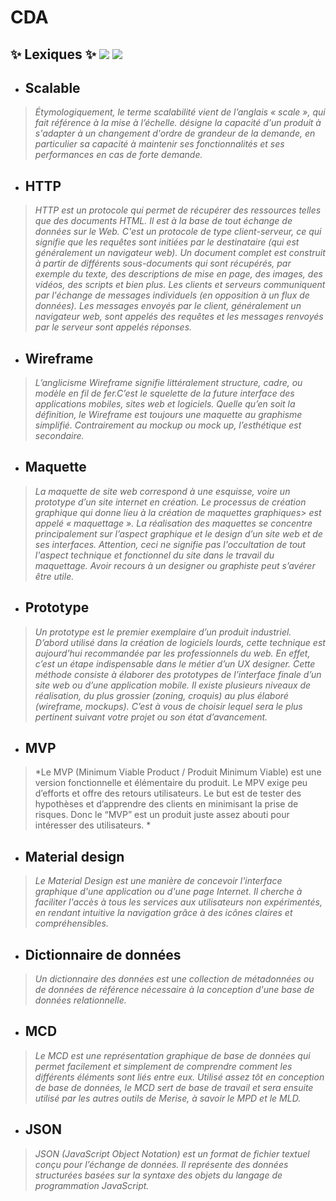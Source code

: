 # CDA 

## ✨ Lexiques ✨ ![](https://giffiles.alphacoders.com/121/12161.gif)   ![](https://th.bing.com/th/id/R.788e50dbb2554a61e57b39b5eb3c6be6?rik=Rje8JFYHh7Q7og&riu=http%3a%2f%2fimgup.motion-twin.com%2fdinorpg%2f7%2f8%2f8e50dbb2_1308556.jpg&ehk=R5rgISzhn629ABHm%2bJQuaCKR%2f%2fdyenr4NwyZLTanK9I%3d&risl=&pid=ImgRaw&r=0) 
                                 
- ## Scalable 
> *Étymologiquement, le terme scalabilité vient de l’anglais « scale », qui fait référence à la mise à l’échelle.
> désigne la capacité d'un produit à s'adapter à un changement d'ordre de grandeur de la demande, en particulier sa capacité à maintenir ses fonctionnalités et ses performances en cas de forte demande.*

- ## HTTP
> *HTTP est un protocole qui permet de récupérer des ressources telles que des documents HTML. Il est à la base de tout échange de données sur le Web. C'est un protocole de type client-serveur, ce qui signifie que les requêtes sont initiées par le destinataire (qui est généralement un navigateur web). Un document complet est construit à partir de différents sous-documents qui sont récupérés, par exemple du texte, des descriptions de mise en page, des images, des vidéos, des scripts et bien plus.
Les clients et serveurs communiquent par l'échange de messages individuels (en opposition à un flux de données). Les messages envoyés par le client, généralement un navigateur web, sont appelés des requêtes et les messages renvoyés par le serveur sont appelés réponses.*

- ## Wireframe 
> *L’anglicisme Wireframe signifie littéralement structure, cadre, ou modèle en fil de fer.C’est le squelette de la future interface des applications mobiles, sites web et logiciels. Quelle qu’en soit la définition, le Wireframe est toujours une maquette au graphisme simplifié. Contrairement au mockup ou mock up, l’esthétique est secondaire.*

- ## Maquette 
> *La maquette de site web correspond à une esquisse, voire un prototype d’un site internet en création. Le processus de création graphique qui donne lieu à la création de maquettes graphiques> est appelé « maquettage ». La réalisation des maquettes se concentre principalement sur l’aspect graphique et le design d’un site web et de ses interfaces. Attention, ceci ne signifie pas l'occultation de tout l'aspect technique et fonctionnel du site dans le travail du maquettage. Avoir recours à un designer ou graphiste peut s’avérer être utile.*

- ## Prototype 
> *Un prototype est le premier exemplaire d’un produit industriel. D’abord utilisé dans la création de logiciels lourds, cette technique est aujourd’hui recommandée par les professionnels du web.
En effet, c’est un étape indispensable dans le métier d’un UX designer. Cette méthode consiste à élaborer des prototypes de l’interface finale d’un site web ou d’une application mobile.
Il existe plusieurs niveaux de réalisation, du plus grossier (zoning, croquis) au plus élaboré (wireframe, mockups). C’est à vous de choisir lequel sera le plus pertinent suivant votre projet ou son état d’avancement.*

- ## MVP  
> *Le MVP (Minimum Viable Product / Produit Minimum Viable) est une version fonctionnelle et élémentaire du produit. Le MPV exige peu d’efforts et offre des retours utilisateurs. Le but est de tester des hypothèses et d’apprendre des clients en minimisant la prise de risques.
>Donc le “MVP” est un produit juste assez abouti pour intéresser des utilisateurs. * 

- ## Material design
> *Le Material Design est une manière de concevoir l'interface graphique d'une application ou d'une page Internet.
Il cherche à faciliter l'accès à tous les services aux utilisateurs non expérimentés, en rendant intuitive la navigation grâce à des icônes claires et compréhensibles.* 

- ## Dictionnaire de données
> *Un dictionnaire des données est une collection de métadonnées ou de données de référence nécessaire à la conception d'une base de données relationnelle.* 

- ## MCD
> *Le MCD est une représentation graphique de base de données qui permet facilement et simplement de comprendre comment les différents éléments sont liés entre eux. Utilisé assez tôt en conception de base de données, le MCD sert de base de travail et sera ensuite utilisé par les autres outils de Merise, à savoir le MPD et le MLD.* 

- ## JSON
> *JSON (JavaScript Object Notation) est un format de fichier textuel conçu pour l’échange de données. Il représente des données structurées basées sur la syntaxe des objets du langage de programmation JavaScript.*
